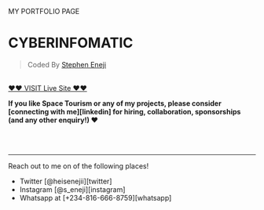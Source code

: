 MY PORTFOLIO PAGE

# CYBERINFOMATIC 

> Coded By [Stephen Eneji](https://github.com/stephen-eneji)
<br/>
<a href="[https://stephen-eneji.github.io/GridsChallenge.github.io-master/](https://github.com/Stephen-Eneji/cyberinfomatic.github.io)" target="_blank">❤❤ VISIT Live Site ❤❤</a>

<br />

**If you like Space Tourism or any of my projects, please consider [connecting with me][linkedin] for hiring, collaboration, sponsorships (and any other enquiry!) ❤**

<br />
<br />

---
Reach out to me on of the following places!

- Twitter [@heisenejii][twitter]
- Instagram [@s_eneji][instagram]
- Whatsapp at [+234-816-666-8759][whatsapp]
